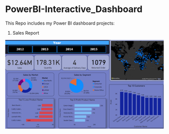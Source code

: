 # PowerBI-Interactive_Dashboard

<p>This Repo includes my Power BI dashboard projects:<p>
<ol><li>Sales Report</li></ol>
<img src="Images/Sales_Report.png"/>
